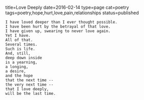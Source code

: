 title=Love Deeply
date=2016-02-14
type=page
cat=poetry
tags=poetry,hope,hurt,love,pain,relationships
status=published
~~~~~~
I have loved deeper than I ever thought possible.
I have been hurt by the betrayal of that love.
I have given up, swearing to never love again.
Yet I have.
All of that.
Several times.
Such is life.
And, still,
deep down inside
is a yearning,
a longing,
a desire,
and the hope
that the next time --
the very next time --
that I love deeply,
will be the last time.
